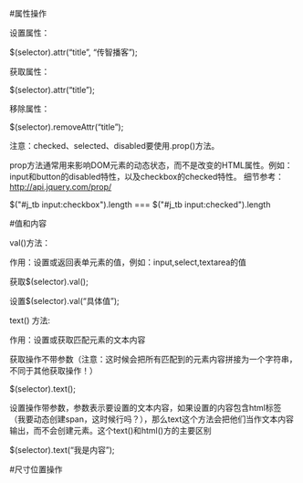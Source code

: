 #属性操作

设置属性：

$(selector).attr(“title”, “传智播客”);

获取属性：

$(selector).attr(“title”);

移除属性：

$(selector).removeAttr(“title”); 

注意：checked、selected、disabled要使用.prop()方法。

prop方法通常用来影响DOM元素的动态状态，而不是改变的HTML属性。例如：input和button的disabled特性，以及checkbox的checked特性。
细节参考：http://api.jquery.com/prop/


$("#j_tb input:checkbox").length === $("#j_tb input:checked").length




#值和内容

val()方法：

作用：设置或返回表单元素的值，例如：input,select,textarea的值

获取$(selector).val();

设置$(selector).val(“具体值”);



text() 方法:

作用：设置或获取匹配元素的文本内容

获取操作不带参数（注意：这时候会把所有匹配到的元素内容拼接为一个字符串，不同于其他获取操作！）

$(selector).text();

设置操作带参数，参数表示要设置的文本内容，如果设置的内容包含html标签（<span>我要动态创建span，这时候行吗？</span>），那么text这个方法会把他们当作文本内容输出，而不会创建元素。这个text()和html()方的主要区别

$(selector).text(“我是内容”);





#尺寸位置操作





